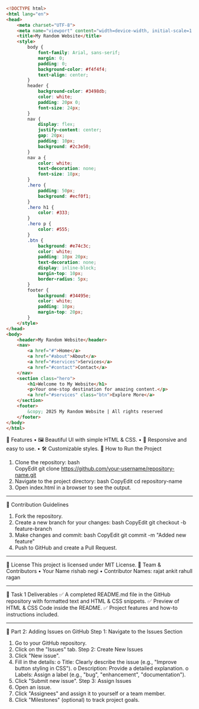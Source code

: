 ```html
<!DOCTYPE html>
<html lang="en">
<head>
    <meta charset="UTF-8">
    <meta name="viewport" content="width=device-width, initial-scale=1.0">
    <title>My Random Website</title>
    <style>
        body {
            font-family: Arial, sans-serif;
            margin: 0;
            padding: 0;
            background-color: #f4f4f4;
            text-align: center;
        }
        header {
            background-color: #3498db;
            color: white;
            padding: 20px 0;
            font-size: 24px;
        }
        nav {
            display: flex;
            justify-content: center;
            gap: 20px;
            padding: 10px;
            background: #2c3e50;
        }
        nav a {
            color: white;
            text-decoration: none;
            font-size: 18px;
        }
        .hero {
            padding: 50px;
            background: #ecf0f1;
        }
        .hero h1 {
            color: #333;
        }
        .hero p {
            color: #555;
        }
        .btn {
            background: #e74c3c;
            color: white;
            padding: 10px 20px;
            text-decoration: none;
            display: inline-block;
            margin-top: 10px;
            border-radius: 5px;
        }
        footer {
            background: #34495e;
            color: white;
            padding: 10px;
            margin-top: 20px;
        }
    </style>
</head>
<body>
    <header>My Random Website</header>
    <nav>
        <a href="#">Home</a>
        <a href="#about">About</a>
        <a href="#services">Services</a>
        <a href="#contact">Contact</a>
    </nav>
    <section class="hero">
        <h1>Welcome to My Website</h1>
        <p>Your one-stop destination for amazing content.</p>
        <a href="#services" class="btn">Explore More</a>
    </section>
    <footer>
        &copy; 2025 My Random Website | All rights reserved
    </footer>
</body>
</html>
```
🔹 Features
•	🖼️ Beautiful UI with simple HTML & CSS.
•	🚀 Responsive and easy to use.
•	🛠️ Customizable styles.
🚀 How to Run the Project
1.	Clone the repository: 
bash	
CopyEdit
git clone https://github.com/your-username/repository-name.git
2.	Navigate to the project directory: 
bash
CopyEdit
cd repository-name
3.	Open index.html in a browser to see the output.
________________________________________
🤝 Contribution Guidelines
1.	Fork the repository.
2.	Create a new branch for your changes: 
bash
CopyEdit
git checkout -b feature-branch
3.	Make changes and commit: 
bash
CopyEdit
git commit -m "Added new feature"
4.	Push to GitHub and create a Pull Request.
________________________________________
📜 License
This project is licensed under MIT License.
👥 Team & Contributors
•	Your Name rishab negi
•	Contributor Names:
rajat 
ankit 
rahull
 ragan 
________________________________________
🎯 Task 1 Deliverables
✅ A completed README.md file in the GitHub repository with formatted text and HTML & CSS snippets.
✅ Preview of HTML & CSS Code inside the README.
✅ Project features and how-to instructions included.
________________________________________
📌 Part 2: Adding Issues on GitHub
Step 1: Navigate to the Issues Section
1.	Go to your GitHub repository.
2.	Click on the "Issues" tab.
Step 2: Create New Issues
1.	Click "New issue".
2.	Fill in the details: 
o	Title: Clearly describe the issue (e.g., "Improve button styling in CSS").
o	Description: Provide a detailed explanation.
o	Labels: Assign a label (e.g., "bug", "enhancement", "documentation").
3.	Click "Submit new issue".
Step 3: Assign Issues
1.	Open an issue.
2.	Click "Assignees" and assign it to yourself or a team member.
3.	Click "Milestones" (optional) to track project goals.

